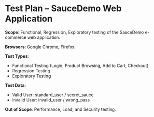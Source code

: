 # Test Plan – SauceDemo Web Application

**Scope**: Functional, Regression, Exploratory testing of the SauceDemo e-commerce web application.

**Browsers**: Google Chrome, Firefox.

**Test Types**: 
- Functional Testing (Login, Product Browsing, Add to Cart, Checkout)
- Regression Testing
- Exploratory Testing

**Test Data**: 
- Valid User: standard_user / secret_sauce
- Invalid User: invalid_user / wrong_pass

**Out of Scope**: Performance, Load, and Security testing.
